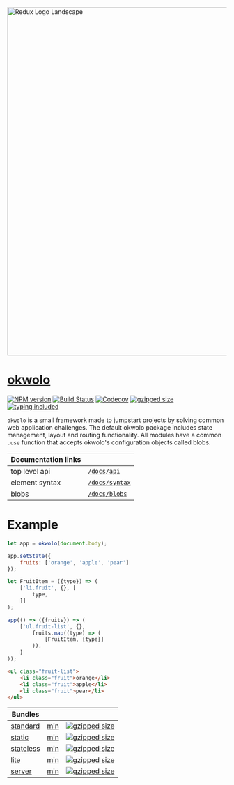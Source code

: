 <img src="https://user-images.githubusercontent.com/9319710/28757374-8e78376e-754f-11e7-84a1-7b2b2e540e56.png" alt="Redux Logo Landscape" width="800px">

# [okwolo](https://github.com/okwolo/okwolo)

[![NPM version](https://img.shields.io/npm/v/okwolo.svg)](https://www.npmjs.com/package/okwolo)
[![Build Status](https://travis-ci.org/okwolo/okwolo.svg?branch=master)](https://travis-ci.org/okwolo/okwolo)
[![Codecov](https://img.shields.io/codecov/c/github/okwolo/okwolo.svg)](https://codecov.io/gh/okwolo/okwolo)
[![gzipped size](https://img.shields.io/github/size/okwolo/okwolo/dist/standard.min.js.gz.svg)](https://github.com/okwolo/okwolo/blob/master/dist/standard.min.js.gz)
[![typing included](https://img.shields.io/badge/typings-included-brightgreen.svg)](https://github.com/okwolo/okwolo/blob/master/packages/okwolo/index.d.ts)

`okwolo` is a small framework made to jumpstart projects by solving common web application challenges. The default okwolo package includes state management, layout and routing functionality. All modules have a common `.use` function that accepts okwolo's configuration objects called blobs.

| Documentation links | |
|---|---|
| top level api | [`/docs/api`](https://github.com/okwolo/okwolo/blob/master/docs/api.md) |
| element syntax | [`/docs/syntax`](https://github.com/okwolo/okwolo/blob/master/docs/syntax.md) |
| blobs | [`/docs/blobs`](https://github.com/okwolo/okwolo/blob/master/docs/blobs.md) |

# Example

````javascript
let app = okwolo(document.body);

app.setState({
    fruits: ['orange', 'apple', 'pear']
});

let FruitItem = ({type}) => (
    ['li.fruit', {}, [
        type,
    ]]
);

app(() => ({fruits}) => (
    ['ul.fruit-list', {},
        fruits.map((type) => (
            [FruitItem, {type}]
        )),
    ]
));
````

````html
<ul class="fruit-list">
    <li class="fruit">orange</li>
    <li class="fruit">apple</li>
    <li class="fruit">pear</li>
</ul>
````

| Bundles | | |
|---|---|---|
| [standard](https://github.com/okwolo/okwolo/blob/master/dist/standard.js) | [min](https://github.com/okwolo/okwolo/blob/master/dist/standard.min.js) | [![gzipped size](https://img.shields.io/github/size/okwolo/okwolo/dist/standard.min.js.gz.svg)](https://github.com/okwolo/okwolo/blob/master/dist/standard.min.js.gz) |
| [static](https://github.com/okwolo/okwolo/blob/master/dist/static.js) | [min](https://github.com/okwolo/okwolo/blob/master/dist/static.min.js) | [![gzipped size](https://img.shields.io/github/size/okwolo/okwolo/dist/static.min.js.gz.svg)](https://github.com/okwolo/okwolo/blob/master/dist/static.min.js.gz) |
| [stateless](https://github.com/okwolo/okwolo/blob/master/dist/stateless.js) | [min](https://github.com/okwolo/okwolo/blob/master/dist/stateless.min.js) | [![gzipped size](https://img.shields.io/github/size/okwolo/okwolo/dist/stateless.min.js.gz.svg)](https://github.com/okwolo/okwolo/blob/master/dist/stateless.min.js.gz) |
| [lite](https://github.com/okwolo/okwolo/blob/master/dist/lite.js) | [min](https://github.com/okwolo/okwolo/blob/master/dist/lite.min.js) | [![gzipped size](https://img.shields.io/github/size/okwolo/okwolo/dist/lite.min.js.gz.svg)](https://github.com/okwolo/okwolo/blob/master/dist/lite.min.js.gz) |
| [server](https://github.com/okwolo/okwolo/blob/master/dist/server.js) | [min](https://github.com/okwolo/okwolo/blob/master/dist/server.min.js) | [![gzipped size](https://img.shields.io/github/size/okwolo/okwolo/dist/server.min.js.gz.svg)](https://github.com/okwolo/okwolo/blob/master/dist/server.min.js.gz) |
